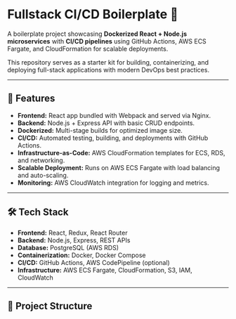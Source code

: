 # Fullstack CI/CD Boilerplate 🚀

A boilerplate project showcasing **Dockerized React + Node.js microservices** with **CI/CD pipelines** using GitHub Actions, AWS ECS Fargate, and CloudFormation for scalable deployments.  

This repository serves as a starter kit for building, containerizing, and deploying full-stack applications with modern DevOps best practices.

---

## 📌 Features
- **Frontend:** React app bundled with Webpack and served via Nginx.  
- **Backend:** Node.js + Express API with basic CRUD endpoints.  
- **Dockerized:** Multi-stage builds for optimized image size.  
- **CI/CD:** Automated testing, building, and deployments with GitHub Actions.  
- **Infrastructure-as-Code:** AWS CloudFormation templates for ECS, RDS, and networking.  
- **Scalable Deployment:** Runs on AWS ECS Fargate with load balancing and auto-scaling.  
- **Monitoring:** AWS CloudWatch integration for logging and metrics.  

---

## 🛠 Tech Stack
- **Frontend:** React, Redux, React Router  
- **Backend:** Node.js, Express, REST APIs  
- **Database:** PostgreSQL (AWS RDS)  
- **Containerization:** Docker, Docker Compose  
- **CI/CD:** GitHub Actions, AWS CodePipeline (optional)  
- **Infrastructure:** AWS ECS Fargate, CloudFormation, S3, IAM, CloudWatch  

---

## 📂 Project Structure
